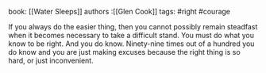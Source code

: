 book: [[Water Sleeps]]
authors :[[Glen Cook]]
tags: #right #courage 

If you always do the easier thing, then you cannot possibly remain steadfast when it becomes necessary to take a difficult stand. You must do what you know to be right. And you do know. Ninety-nine times out of a hundred you do know and you are just making excuses because the right thing is so hard, or just inconvenient.
